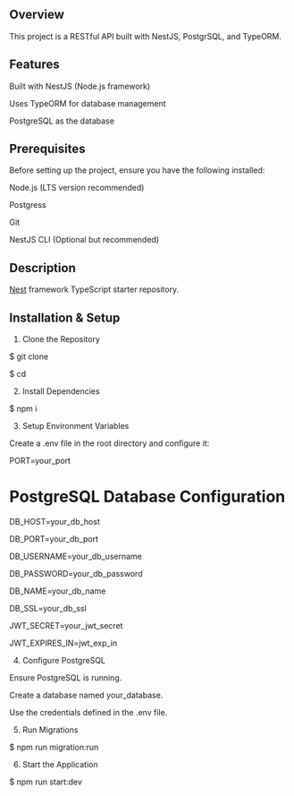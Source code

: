  ## Overview

 This project is a RESTful API built with NestJS, PostgrSQL, and TypeORM.

## Features

Built with NestJS (Node.js framework)

Uses TypeORM for database management

PostgreSQL as the database

## Prerequisites

Before setting up the project, ensure you have the following installed:

Node.js (LTS version recommended)

Postgress

Git

NestJS CLI (Optional but recommended)

## Description

[Nest](https://github.com/nestjs/nest) framework TypeScript starter repository.

## Installation & Setup

1. Clone the Repository

$ git clone <repository-url>

$ cd <project-folder>

2. Install Dependencies

$ npm i

3. Setup Environment Variables

Create a .env file in the root directory and configure it:

PORT=your_port

# PostgreSQL Database Configuration

DB_HOST=your_db_host

DB_PORT=your_db_port

DB_USERNAME=your_db_username

DB_PASSWORD=your_db_password

DB_NAME=your_db_name

DB_SSL=your_db_ssl

JWT_SECRET=your_jwt_secret

JWT_EXPIRES_IN=jwt_exp_in

4. Configure PostgreSQL

Ensure PostgreSQL is running.

Create a database named your_database.

Use the credentials defined in the .env file.

5. Run Migrations

$ npm run migration:run

6. Start the Application

$ npm run start:dev
